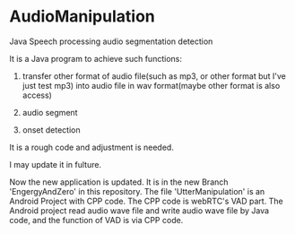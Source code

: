 # AudioManipulation
Java Speech processing audio segmentation detection

It is a Java program to achieve such functions:

1. transfer other format of audio file(such as mp3, or other format but I've just test mp3) into audio file in wav format(maybe other format is also access)

2. audio segment

3. onset detection

It is a rough code and adjustment is needed.

I may update it in fulture.

Now the new application is updated.
It is in the new Branch 'EngergyAndZero' in this repository.
The file 'UtterManipulation' is an Android Project with CPP code. The CPP code is webRTC's VAD part. 
The Android project read audio wave file and write audio wave file by Java code, and the function of VAD is via CPP code.
